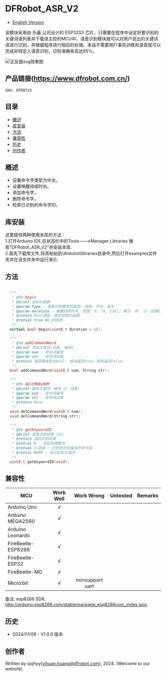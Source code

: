 # DFRobot_ASR_V2
- [English Version](./README.md)

该模块采用由 乐鑫 公司设计的 ESP32S3 芯片，只需要在程序中设定好要识别的关键词语列表并下载进主控的MCU中，语音识别模块就可以对用户说出的关键词语进行识别，并根据程序进行相应的处理。本品不需要用户事先训练和录音就可以完成非特定人语音识别，识别准确率高达95%。

![正反面svg效果图](./resources/images/DFR0715.png) 


## 产品链接(https://www.dfrobot.com.cn/)

    SKU: DFR0715


## 目录

* [概述](#概述)
* [库安装](#库安装)
* [方法](#方法)
* [兼容性](#兼容性y)
* [历史](#历史)
* [创作者](#创作者)


## 概述

  * 设置命令字类型为中文。
  * 设置唤醒持续时长。
  * 添加命令字。
  * 删除命令字。
  * 检索已识别的命令字ID。


## 库安装
这里提供两种使用本库的方法：<br>
1.打开Arduino IDE,在状态栏中的Tools--->Manager Libraries 搜索"DFRobot_ASR_V2"并安装本库.<br>
2.首先下载库文件,将其粘贴到\Arduino\libraries目录中,然后打开examples文件夹并在该文件夹中运行演示.<br>


## 方法

```C++

  /**
   * @fn begin
   * @brief 初始化函数
   * @param type - 语音识别模型的类型: 待机，中文，英文
   * @param duration - 唤醒持续时间. 范围: 0, [6, 120], 单位: 秒. 注：设置0为始终唤醒
   * @return Bool类型，表示初始化结果
   * @retval true NO_ERROR
   */
  virtual bool begin(uint8_t duration = 10);

  /**
   * @fn addCommandWord
   * @brief 添加关键词(词条, 编号)
   * @param num - 命令词编号
   * @param str - 命令词词条
   * @return 返回值类型为bool: 成功返回true，失败返回false
   */
  bool addCommandWord(uint8_t num, String str);

  /**
   * @fn delCMDByNUM
   * @brief 删除关键词（编号 or 词条）
   * @param num - 命令词编号
   * @param str - 命令词词条
   * @return None
   */
  void delCommandWord(uint8_t num);
  void delCommandWord(String str);

  /**
   * @fn getKeywordID
   * @brief 获取识别结果（ID）
   * @return 返回识别结果
   * @retval 0 : 识别到唤醒词
   * @retval 1~254 : 识别到对应编号的命令词
   * @retval 0xFF : 未识别到关键词
   */
  uint8_t getKeywordID(void);

```


## 兼容性

MCU                | Work Well    |   Work Wrong    | Untested    | Remarks
------------------ | :----------: | :-------------: | :---------: | :----:
Arduino Uno        |      √       |                 |             |
Arduino MEGA2560   |      √       |                 |             |
Arduino Leonardo   |      √       |                 |             |
FireBeetle-ESP8266 |      √       |                 |             |
FireBeetle-ESP32   |      √       |                 |             |
FireBeetle-M0      |      √       |                 |             |
Micro:bit          |      √       | nonsupport uart |             |

备注: esp8266 SDK: http://arduino.esp8266.com/stable/package_esp8266com_index.json


## 历史

- 2024/01/08 - V1.0.0 版本


## 创作者

Written by qsjhyy(yihuan.huang@dfrobot.com), 2024. (Welcome to our website)

